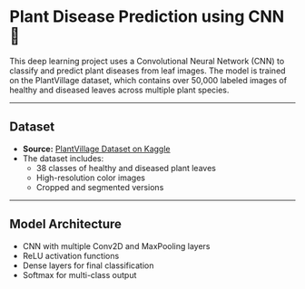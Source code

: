 # Plant Disease Prediction using CNN 🌿

This deep learning project uses a Convolutional Neural Network (CNN) to classify and predict plant diseases from leaf images. The model is trained on the PlantVillage dataset, which contains over 50,000 labeled images of healthy and diseased leaves across multiple plant species.

---

## Dataset

- **Source:** [PlantVillage Dataset on Kaggle](https://www.kaggle.com/datasets/abdallahalidev/plantvillage-dataset)
- The dataset includes:
  - 38 classes of healthy and diseased plant leaves
  - High-resolution color images
  - Cropped and segmented versions

---

## Model Architecture

- CNN with multiple Conv2D and MaxPooling layers
- ReLU activation functions
- Dense layers for final classification
- Softmax for multi-class output

